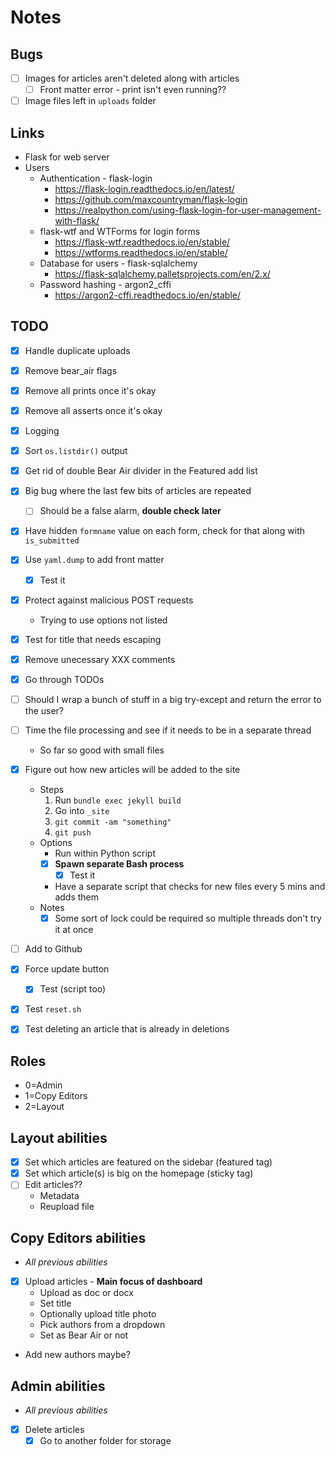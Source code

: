 # Notes

## Bugs
- [ ] Images for articles aren't deleted along with articles
  - [ ] Front matter error - print isn't even running??
- [ ] Image files left in `uploads` folder

## Links
- Flask for web server
- Users
  - Authentication - flask-login
    - https://flask-login.readthedocs.io/en/latest/
    - https://github.com/maxcountryman/flask-login
    - https://realpython.com/using-flask-login-for-user-management-with-flask/
  - flask-wtf and WTForms for login forms
    - https://flask-wtf.readthedocs.io/en/stable/
    - https://wtforms.readthedocs.io/en/stable/
  - Database for users - flask-sqlalchemy
    - https://flask-sqlalchemy.palletsprojects.com/en/2.x/
  - Password hashing - argon2_cffi
    - https://argon2-cffi.readthedocs.io/en/stable/

## TODO
- [x] Handle duplicate uploads
- [x] Remove bear_air flags
- [x] Remove all prints once it's okay
- [x] Remove all asserts once it's okay
- [x] Logging
- [x] Sort `os.listdir()` output
- [x] Get rid of double Bear Air divider in the Featured add list
- [x] Big bug where the last few bits of articles are repeated
  - [ ] Should be a false alarm, **double check later**
- [x] Have hidden `formname` value on each form, check for that along with `is_submitted`
- [x] Use `yaml.dump` to add front matter
  - [x] Test it
- [x] Protect against malicious POST requests
  - Trying to use options not listed
- [x] Test for title that needs escaping
- [x] Remove unecessary XXX comments
- [x] Go through TODOs
- [ ] Should I wrap a bunch of stuff in a big try-except and return the error to the user?
- [ ] Time the file processing and see if it needs to be in a separate thread
  - So far so good with small files
- [x] Figure out how new articles will be added to the site
  - Steps
    1. Run `bundle exec jekyll build`
    2. Go into `_site`
    3. `git commit -am "something"`
    4. `git push`
  - Options
    - Run within Python script
    - [x] **Spawn separate Bash process**
      - [x] Test it
    - Have a separate script that checks for new files every 5 mins and adds them
  - Notes
    - [x] Some sort of lock could be required so multiple threads don't try it at once
- [ ] Add to Github
- [x] Force update button
  - [x] Test (script too)
- [x] Test `reset.sh`
- [x] Test deleting an article that is already in deletions


## Roles
- 0=Admin
- 1=Copy Editors
- 2=Layout

## Layout abilities
- [x] Set which articles are featured on the sidebar (featured tag)
- [x] Set which article(s) is big on the homepage (sticky tag)
- [ ] Edit articles??
  - Metadata
  - Reupload file

## Copy Editors abilities
- *All previous abilities*
- [x] Upload articles - **Main focus of dashboard**
  - Upload as doc or docx
  - Set title
  - Optionally upload title photo
  - Pick authors from a dropdown
  - Set as Bear Air or not
- Add new authors maybe?

## Admin abilities
- *All previous abilities*
- [x] Delete articles
  - [x] Go to another folder for storage

